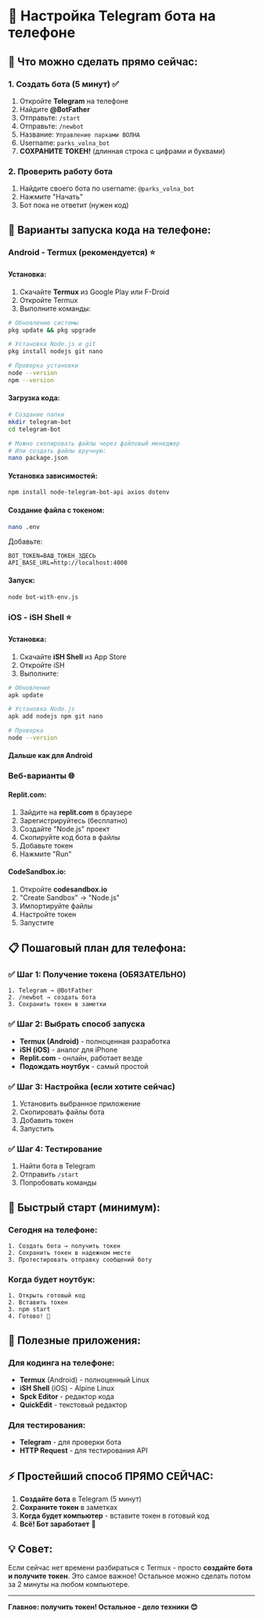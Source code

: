 # 📱 Настройка Telegram бота на телефоне

## 🎯 Что можно сделать прямо сейчас:

### 1. Создать бота (5 минут) ✅

1. Откройте **Telegram** на телефоне
2. Найдите **@BotFather**
3. Отправьте: `/start`
4. Отправьте: `/newbot`
5. Название: `Управление парками ВОЛНА`
6. Username: `parks_volna_bot`
7. **СОХРАНИТЕ ТОКЕН!** (длинная строка с цифрами и буквами)

### 2. Проверить работу бота
1. Найдите своего бота по username: `@parks_volna_bot`
2. Нажмите "Начать"
3. Бот пока не ответит (нужен код)

## 🔧 Варианты запуска кода на телефоне:

### Android - Termux (рекомендуется) ⭐

#### Установка:
1. Скачайте **Termux** из Google Play или F-Droid
2. Откройте Termux
3. Выполните команды:

```bash
# Обновление системы
pkg update && pkg upgrade

# Установка Node.js и git
pkg install nodejs git nano

# Проверка установки
node --version
npm --version
```

#### Загрузка кода:
```bash
# Создание папки
mkdir telegram-bot
cd telegram-bot

# Можно скопировать файлы через файловый менеджер
# Или создать файлы вручную:
nano package.json
```

#### Установка зависимостей:
```bash
npm install node-telegram-bot-api axios dotenv
```

#### Создание файла с токеном:
```bash
nano .env
```
Добавьте:
```
BOT_TOKEN=ВАШ_ТОКЕН_ЗДЕСЬ
API_BASE_URL=http://localhost:4000
```

#### Запуск:
```bash
node bot-with-env.js
```

### iOS - iSH Shell ⭐

#### Установка:
1. Скачайте **iSH Shell** из App Store
2. Откройте iSH
3. Выполните:

```bash
# Обновление
apk update

# Установка Node.js
apk add nodejs npm git nano

# Проверка
node --version
```

#### Дальше как для Android

### Веб-варианты 🌐

#### Replit.com:
1. Зайдите на **replit.com** в браузере
2. Зарегистрируйтесь (бесплатно)
3. Создайте "Node.js" проект
4. Скопируйте код бота в файлы
5. Добавьте токен
6. Нажмите "Run"

#### CodeSandbox.io:
1. Откройте **codesandbox.io**
2. "Create Sandbox" → "Node.js"
3. Импортируйте файлы
4. Настройте токен
5. Запустите

## 📋 Пошаговый план для телефона:

### ✅ Шаг 1: Получение токена (ОБЯЗАТЕЛЬНО)
```
1. Telegram → @BotFather
2. /newbot → создать бота
3. Сохранить токен в заметки
```

### ✅ Шаг 2: Выбрать способ запуска
- **Termux (Android)** - полноценная разработка
- **iSH (iOS)** - аналог для iPhone
- **Replit.com** - онлайн, работает везде
- **Подождать ноутбук** - самый простой

### ✅ Шаг 3: Настройка (если хотите сейчас)
1. Установить выбранное приложение
2. Скопировать файлы бота
3. Добавить токен
4. Запустить

### ✅ Шаг 4: Тестирование
1. Найти бота в Telegram
2. Отправить `/start`
3. Попробовать команды

## 🎯 Быстрый старт (минимум):

### Сегодня на телефоне:
```
1. Создать бота → получить токен
2. Сохранить токен в надежном месте
3. Протестировать отправку сообщений боту
```

### Когда будет ноутбук:
```
1. Открыть готовый код
2. Вставить токен
3. npm start
4. Готово! 🎉
```

## 📱 Полезные приложения:

### Для кодинга на телефоне:
- **Termux** (Android) - полноценный Linux
- **iSH Shell** (iOS) - Alpine Linux
- **Spck Editor** - редактор кода
- **QuickEdit** - текстовый редактор

### Для тестирования:
- **Telegram** - для проверки бота
- **HTTP Request** - для тестирования API

## ⚡ Простейший способ ПРЯМО СЕЙЧАС:

1. **Создайте бота** в Telegram (5 минут)
2. **Сохраните токен** в заметках
3. **Когда будет компьютер** - вставите токен в готовый код
4. **Всё! Бот заработает** 🚀

## 💡 Совет:

Если сейчас нет времени разбираться с Termux - просто **создайте бота и получите токен**. Это самое важное! Остальное можно сделать потом за 2 минуты на любом компьютере.

---
**Главное: получить токен! Остальное - дело техники 😊**